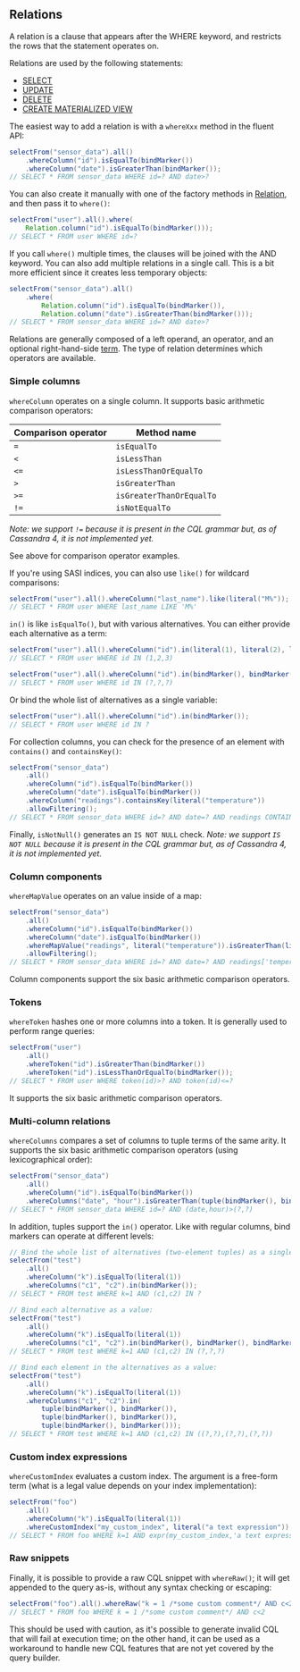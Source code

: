 ## Relations

A relation is a clause that appears after the WHERE keyword, and restricts the rows that the
statement operates on.

Relations are used by the following statements:

* [SELECT](../select/) 
* [UPDATE](../update/)
* [DELETE](../delete/)
* [CREATE MATERIALIZED VIEW](../schema/materialized_view/)

The easiest way to add a relation is with a `whereXxx` method in the fluent API:

```java
selectFrom("sensor_data").all()
    .whereColumn("id").isEqualTo(bindMarker())
    .whereColumn("date").isGreaterThan(bindMarker());
// SELECT * FROM sensor_data WHERE id=? AND date>?
```

You can also create it manually with one of the factory methods in [Relation], and then pass it to
`where()`:

```java
selectFrom("user").all().where(
    Relation.column("id").isEqualTo(bindMarker()));
// SELECT * FROM user WHERE id=?
```

If you call `where()` multiple times, the clauses will be joined with the AND keyword. You can also
add multiple relations in a single call. This is a bit more efficient since it creates less
temporary objects: 

```java
selectFrom("sensor_data").all()
    .where(
        Relation.column("id").isEqualTo(bindMarker()),
        Relation.column("date").isGreaterThan(bindMarker()));
// SELECT * FROM sensor_data WHERE id=? AND date>?
```

Relations are generally composed of a left operand, an operator, and an optional right-hand-side
[term](../term/). The type of relation determines which operators are available.
 
### Simple columns

`whereColumn` operates on a single column. It supports basic arithmetic comparison operators:

| Comparison operator | Method name              |
|---------------------|--------------------------|
| `=`                 | `isEqualTo`              |
| `<`                 | `isLessThan`             |
| `<=`                | `isLessThanOrEqualTo`    |
| `>`                 | `isGreaterThan`          |
| `>=`                | `isGreaterThanOrEqualTo` |
| `!=`                | `isNotEqualTo`           |

*Note: we support `!=` because it is present in the CQL grammar but, as of Cassandra 4, it is not
implemented yet.*

See above for comparison operator examples.

If you're using SASI indices, you can also use `like()` for wildcard comparisons:

```java
selectFrom("user").all().whereColumn("last_name").like(literal("M%"));
// SELECT * FROM user WHERE last_name LIKE 'M%'
```

`in()` is like `isEqualTo()`, but with various alternatives. You can either provide each alternative as a
term:

```java
selectFrom("user").all().whereColumn("id").in(literal(1), literal(2), literal(3));
// SELECT * FROM user WHERE id IN (1,2,3)

selectFrom("user").all().whereColumn("id").in(bindMarker(), bindMarker(), bindMarker());
// SELECT * FROM user WHERE id IN (?,?,?)
```

Or bind the whole list of alternatives as a single variable:

```java
selectFrom("user").all().whereColumn("id").in(bindMarker());
// SELECT * FROM user WHERE id IN ?
```

For collection columns, you can check for the presence of an element with `contains()` and
`containsKey()`:

```java
selectFrom("sensor_data")
    .all()
    .whereColumn("id").isEqualTo(bindMarker())
    .whereColumn("date").isEqualTo(bindMarker())
    .whereColumn("readings").containsKey(literal("temperature"))
    .allowFiltering();
// SELECT * FROM sensor_data WHERE id=? AND date=? AND readings CONTAINS KEY 'temperature' ALLOW FILTERING
```

Finally, `isNotNull()` generates an `IS NOT NULL` check. *Note: we support `IS NOT NULL` because it
is present in the CQL grammar but, as of Cassandra 4, it is not implemented yet.*

### Column components

`whereMapValue` operates on an value inside of a map:

```java
selectFrom("sensor_data")
    .all()
    .whereColumn("id").isEqualTo(bindMarker())
    .whereColumn("date").isEqualTo(bindMarker())
    .whereMapValue("readings", literal("temperature")).isGreaterThan(literal(65))
    .allowFiltering();
// SELECT * FROM sensor_data WHERE id=? AND date=? AND readings['temperature']>65 ALLOW FILTERING
```

Column components support the six basic arithmetic comparison operators.

### Tokens

`whereToken` hashes one or more columns into a token. It is generally used to perform range queries:

```java
selectFrom("user")
    .all()
    .whereToken("id").isGreaterThan(bindMarker())
    .whereToken("id").isLessThanOrEqualTo(bindMarker());
// SELECT * FROM user WHERE token(id)>? AND token(id)<=?
```

It supports the six basic arithmetic comparison operators.

### Multi-column relations

`whereColumns` compares a set of columns to tuple terms of the same arity. It supports the six basic
arithmetic comparison operators (using lexicographical order):

```java
selectFrom("sensor_data")
    .all()
    .whereColumn("id").isEqualTo(bindMarker())
    .whereColumns("date", "hour").isGreaterThan(tuple(bindMarker(), bindMarker()));
// SELECT * FROM sensor_data WHERE id=? AND (date,hour)>(?,?)
```

In addition, tuples support the `in()` operator. Like with regular columns, bind markers can operate
at different levels:

```java
// Bind the whole list of alternatives (two-element tuples) as a single value:
selectFrom("test")
    .all()
    .whereColumn("k").isEqualTo(literal(1))
    .whereColumns("c1", "c2").in(bindMarker());
// SELECT * FROM test WHERE k=1 AND (c1,c2) IN ?

// Bind each alternative as a value:
selectFrom("test")
    .all()
    .whereColumn("k").isEqualTo(literal(1))
    .whereColumns("c1", "c2").in(bindMarker(), bindMarker(), bindMarker());
// SELECT * FROM test WHERE k=1 AND (c1,c2) IN (?,?,?)

// Bind each element in the alternatives as a value:
selectFrom("test")
    .all()
    .whereColumn("k").isEqualTo(literal(1))
    .whereColumns("c1", "c2").in(
        tuple(bindMarker(), bindMarker()),
        tuple(bindMarker(), bindMarker()),
        tuple(bindMarker(), bindMarker()));
// SELECT * FROM test WHERE k=1 AND (c1,c2) IN ((?,?),(?,?),(?,?))
```

### Custom index expressions

`whereCustomIndex` evaluates a custom index. The argument is a free-form term (what is a legal value
depends on your index implementation):

```java
selectFrom("foo")
    .all()
    .whereColumn("k").isEqualTo(literal(1))
    .whereCustomIndex("my_custom_index", literal("a text expression"));
// SELECT * FROM foo WHERE k=1 AND expr(my_custom_index,'a text expression')
```

### Raw snippets

Finally, it is possible to provide a raw CQL snippet with `whereRaw()`; it will get appended to the
query as-is, without any syntax checking or escaping:

```java
selectFrom("foo").all().whereRaw("k = 1 /*some custom comment*/ AND c<2");
// SELECT * FROM foo WHERE k = 1 /*some custom comment*/ AND c<2
```

This should be used with caution, as it's possible to generate invalid CQL that will fail at
execution time; on the other hand, it can be used as a workaround to handle new CQL features that
are not yet covered by the query builder.

[QueryBuilder]: https://docs.datastax.com/en/drivers/java/4.14/com/datastax/oss/driver/api/querybuilder/QueryBuilder.html
[Relation]:     https://docs.datastax.com/en/drivers/java/4.14/com/datastax/oss/driver/api/querybuilder/relation/Relation.html

